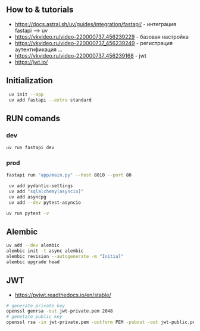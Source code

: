 ## How to & tutorials

- https://docs.astral.sh/uv/guides/integration/fastapi/ - интеграция fastapi --> uv
- https://vkvideo.ru/video-220000737_456239229 - базовая настройка
- https://vkvideo.ru/video-220000737_456239249 - регистрация аутентификация ...
- https://vkvideo.ru/video-220000737_456239168 - jwt
- https://jwt.io/ 

## Initialization

```sh
 uv init --app
 uv add fastapi --extra standard
```

## RUN comands

### dev
```sh
uv run fastapi dev
```
### prod

```sh
fastapi run "app/main.py" --host 8010 --port 80
```


```sh
 uv add pydantic-settings
 uv add "sqlalchemy[asyncio]"
 uv add asyncpg  
 uv add --dev pytest-asyncio
 ```
```sh
uv run pytest -v
```

## Alembic

```sh
uv add --dev alembic   
alembic init -t async alembic
alembic revision --autogenerate -m "Initial"
alembic upgrade head 
```

## JWT
- https://pyjwt.readthedocs.io/en/stable/

```sh
# generate private key
openssl genrsa -out jwt-private.pem 2048
# genetate public key
openssl rsa -in jwt-private.pem -outform PEM -pubout -out jwt-public.pem

```